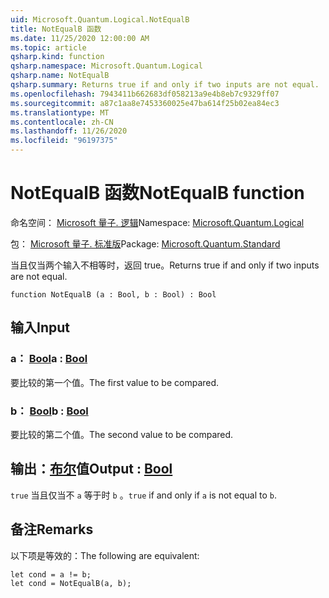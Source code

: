 ```yaml
---
uid: Microsoft.Quantum.Logical.NotEqualB
title: NotEqualB 函数
ms.date: 11/25/2020 12:00:00 AM
ms.topic: article
qsharp.kind: function
qsharp.namespace: Microsoft.Quantum.Logical
qsharp.name: NotEqualB
qsharp.summary: Returns true if and only if two inputs are not equal.
ms.openlocfilehash: 7943411b662683df058213a9e4b8eb7c9329ff07
ms.sourcegitcommit: a87c1aa8e7453360025e47ba614f25b02ea84ec3
ms.translationtype: MT
ms.contentlocale: zh-CN
ms.lasthandoff: 11/26/2020
ms.locfileid: "96197375"
---
```

# <a name="notequalb-function"></a><span data-ttu-id="0f8e0-102">NotEqualB 函数</span><span class="sxs-lookup"><span data-stu-id="0f8e0-102">NotEqualB function</span></span>

<span data-ttu-id="0f8e0-103">命名空间： [Microsoft 量子. 逻辑](xref:Microsoft.Quantum.Logical)</span><span class="sxs-lookup"><span data-stu-id="0f8e0-103">Namespace: [Microsoft.Quantum.Logical](xref:Microsoft.Quantum.Logical)</span></span>

<span data-ttu-id="0f8e0-104">包： [Microsoft 量子. 标准版](https://nuget.org/packages/Microsoft.Quantum.Standard)</span><span class="sxs-lookup"><span data-stu-id="0f8e0-104">Package: [Microsoft.Quantum.Standard](https://nuget.org/packages/Microsoft.Quantum.Standard)</span></span>


<span data-ttu-id="0f8e0-105">当且仅当两个输入不相等时，返回 true。</span><span class="sxs-lookup"><span data-stu-id="0f8e0-105">Returns true if and only if two inputs are not equal.</span></span>

```qsharp
function NotEqualB (a : Bool, b : Bool) : Bool
```


## <a name="input"></a><span data-ttu-id="0f8e0-106">输入</span><span class="sxs-lookup"><span data-stu-id="0f8e0-106">Input</span></span>

### <a name="a--bool"></a><span data-ttu-id="0f8e0-107">a： [Bool](xref:microsoft.quantum.lang-ref.bool)</span><span class="sxs-lookup"><span data-stu-id="0f8e0-107">a : [Bool](xref:microsoft.quantum.lang-ref.bool)</span></span>

<span data-ttu-id="0f8e0-108">要比较的第一个值。</span><span class="sxs-lookup"><span data-stu-id="0f8e0-108">The first value to be compared.</span></span>


### <a name="b--bool"></a><span data-ttu-id="0f8e0-109">b： [Bool](xref:microsoft.quantum.lang-ref.bool)</span><span class="sxs-lookup"><span data-stu-id="0f8e0-109">b : [Bool](xref:microsoft.quantum.lang-ref.bool)</span></span>

<span data-ttu-id="0f8e0-110">要比较的第二个值。</span><span class="sxs-lookup"><span data-stu-id="0f8e0-110">The second value to be compared.</span></span>



## <a name="output--bool"></a><span data-ttu-id="0f8e0-111">输出：[布尔](xref:microsoft.quantum.lang-ref.bool)值</span><span class="sxs-lookup"><span data-stu-id="0f8e0-111">Output : [Bool](xref:microsoft.quantum.lang-ref.bool)</span></span>

<span data-ttu-id="0f8e0-112">`true` 当且仅当不 `a` 等于时 `b` 。</span><span class="sxs-lookup"><span data-stu-id="0f8e0-112">`true` if and only if `a` is not equal to `b`.</span></span>

## <a name="remarks"></a><span data-ttu-id="0f8e0-113">备注</span><span class="sxs-lookup"><span data-stu-id="0f8e0-113">Remarks</span></span>

<span data-ttu-id="0f8e0-114">以下项是等效的：</span><span class="sxs-lookup"><span data-stu-id="0f8e0-114">The following are equivalent:</span></span>

```Q#
let cond = a != b;
let cond = NotEqualB(a, b);
```